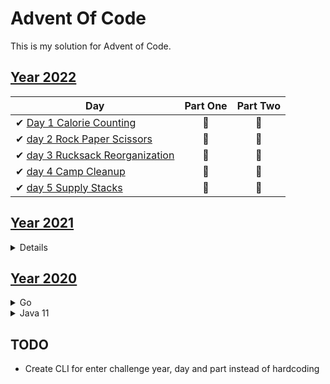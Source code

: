 # Advent Of Code

This is my solution for Advent of Code. 

## [Year 2022](https://adventofcode.com/2022)

| Day                                                                             | Part One | Part Two |
|---------------------------------------------------------------------------------|:--------:|:--------:|
| ✔ [Day 1 Calorie Counting](java/src/com/wengkee/adventofcode/y2022/day1)        |    🌟    |    🌟    |   
| ✔ [day 2 Rock Paper Scissors](java/src/com/wengkee/adventofcode/y2022/day2)     |    🌟    |    🌟    |  
| ✔ [day 3 Rucksack Reorganization](java/src/com/wengkee/adventofcode/y2022/day3) |    🌟    |    🌟    |  
| ✔ [day 4 Camp Cleanup](java/src/com/wengkee/adventofcode/y2022/day4)            |    🌟    |    🌟    |    
| ✔ [day 5 Supply Stacks](java/src/com/wengkee/adventofcode/y2022/day5)                        |    🌟    |    🌟    |


## [Year 2021](https://adventofcode.com/2021)
<details>
Java 11

| Day                                                                                | Part One | Part Two |
|------------------------------------------------------------------------------------|:--------:|:--------:|
| ✔ [Day 1 Sonar Sweeper](java/src/com/wengkee/adventofcode/y2021/day1)              |    🌟    |    🌟    |   
| ✔ [day 2 Dive!](java/src/com/wengkee/adventofcode/y2021/day2)                      |    🌟    |    🌟    |  
| ✔ [day 3 Binary Diagnostic](java/src/com/wengkee/adventofcode/y2021/day3)          |    🌟    |    🌟    |  
| ✔ [day 4 Giant Squid](java/src/com/wengkee/adventofcode/y2021/day4)                |    🌟    |    🌟    |  
| ✔ [day 5 Hydrothermal Venture](java/src/com/wengkee/adventofcode/y2021/day5)       |    🌟    |    🌟    |  
| ✔ [day 6 Lanternfish ](java/src/com/wengkee/adventofcode/y2021/day6)               |    🌟    |    🌟    |  
| ✔ [day 7 The Treachery of Whales](java/src/com/wengkee/adventofcode/y2021/day7)    |    🌟    |    🌟    |           
| ✔ [day 8 Seven Segment Search ](java/src/com/wengkee/adventofcode/y2021/day8)      |    🌟    |    🌟    |                      
| ✔ [day 9 Smoke Basin ](java/src/com/wengkee/adventofcode/y2021/day9)               |    🌟    |    🌟    |                      
| ✔ [day 10 Syntax Scoring ](java/src/com/wengkee/adventofcode/y2021/day10)          |    🌟    |    🌟    |                      
| ✔ [day 11 Dumbo Octupus ](java/src/com/wengkee/adventofcode/y2021/day11)           |    🌟    |    🌟    |                            
| ✔ [day 12 Passage Pathing ](java/src/com/wengkee/adventofcode/y2021/day12)         |    🌟    |    🌟    |
| ✔ [day 13 Transparent Origami ](java/src/com/wengkee/adventofcode/y2021/day13)     |    🌟    |    🌟    |
| ✔ [day 14 Extended Polymerization ](java/src/com/wengkee/adventofcode/y2021/day14) |    🌟    |    🌟    |
| ✔ [day 15 Chiton ](java/src/com/wengkee/adventofcode/y2021/day15)                  |    🌟    |    🌟    |
| ✔ [day 16 Packet Decoder ](java/src/com/wengkee/adventofcode/y2021/day16)          |    🌟    |    🌟    |
| ✔ [day 17 Trick Shot ](java/src/com/wengkee/adventofcode/y2021/day17)              |    🌟    |    🌟    |
</details>

## [Year 2020](https://adventofcode.com/2020)
<details>

<summary>Go</summary>

| Day                                        | Part One | Part Two |
|--------------------------------------------|:--------:|:--------:|
| ✔ [day 1 Report Repair](go)                |    🌟    |    🌟    |
| ✔ [day 2 Password Philosophy](go)          |    🌟    |    🌟    |
| ✔ [day 3 Toboggan Trajectory](go)          |    🌟    |    🌟    |
| ✔ [day 4 Passport Processing](go)          |    🌟    |    🌟    |
| ✔ [day 5 Binary Boarding](go)              |    🌟    |    🌟    |
| ✔ [day 6 Custom Customs](go)               |    🌟    |    🌟    |
| ❌ day 7                                    |    🚫    |    🚫    |
| ❌ day 8                                    |    🚫    |    🚫    |
| ❌ day 9                                    |    🚫    |    🚫    |
| ✔ [day 10 Adapter Array](go)               |    🌟    |    🌟    |

</details>

<details>
<summary>Java 11</summary>

| Day                                                                      | Part One | Part Two |
|--------------------------------------------------------------------------|:--------:|:--------:|
| ✔ [day 7 Handy Haversacks](java/src/com/wengkee/adventofcode/y2020/day7) |    🌟    |    🌟    |
| ✔ [day 8 Handheld Halting](java/src/com/wengkee/adventofcode/y2020/day8) |    🌟    |    🌟    |
| ✔ [day 9 Encoding Error](java/src/com/wengkee/adventofcode/y2020/day9)   |    🌟    |    🌟    |
| ❌ day 10                                                                 |    🚫    |    🚫    |
| ✔ [day 11 Seat Planning](java/src/com/wengkee/adventofcode/y2020/day11)  |    🌟    |    🌟    |

</details>


## TODO
  - Create CLI for enter challenge year, day and part instead of hardcoding 
